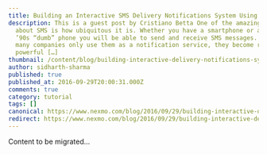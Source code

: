 ```yaml
---
title: Building an Interactive SMS Delivery Notifications System Using ExpressJS
description: This is a guest post by Cristiano Betta One of the amazing things
  about SMS is how ubiquitous it is. Whether you have a smartphone or an old
  ’90s “dumb” phone you will be able to send and receive SMS messages. While
  many companies only use them as a notification service, they become really
  powerful […]
thumbnail: /content/blog/building-interactive-delivery-notifications-system-using-expressjs-dr/mobile.png
author: sidharth-sharma
published: true
published_at: 2016-09-29T20:00:31.000Z
comments: true
category: tutorial
tags: []
canonical: https://www.nexmo.com/blog/2016/09/29/building-interactive-delivery-notifications-system-using-expressjs-dr
redirect: https://www.nexmo.com/blog/2016/09/29/building-interactive-delivery-notifications-system-using-expressjs-dr
---
```


Content to be migrated...
